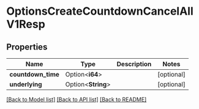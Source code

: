 # OptionsCreateCountdownCancelAllV1Resp

## Properties

Name | Type | Description | Notes
------------ | ------------- | ------------- | -------------
**countdown_time** | Option<**i64**> |  | [optional]
**underlying** | Option<**String**> |  | [optional]

[[Back to Model list]](../README.md#documentation-for-models) [[Back to API list]](../README.md#documentation-for-api-endpoints) [[Back to README]](../README.md)


